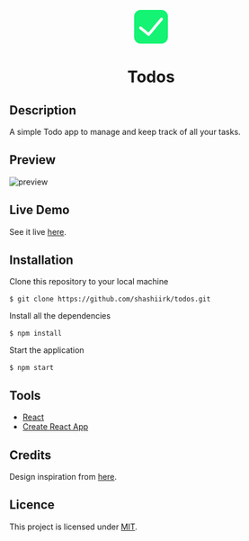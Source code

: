 <p align="center">
  <a href="https://shashiirk.github.io/todos">
    <img alt="logo" src="public/logo.svg" width="60" />
  </a>
</p>
<h1 align="center">
  Todos
</h1>

## Description

A simple Todo app to manage and keep track of all your tasks.

## Preview

![preview](https://user-images.githubusercontent.com/48406108/126072338-73a8ba7c-17b6-4d4b-b0de-2a1e16891400.jpg)

## Live Demo

See it live [here](https://shashiirk.github.io/todos).

## Installation

Clone this repository to your local machine

```
$ git clone https://github.com/shashiirk/todos.git
```

Install all the dependencies

```
$ npm install
```

Start the application

```
$ npm start
```

## Tools

- [React](https://reactjs.org)
- [Create React App](https://create-react-app.dev/)

## Credits

Design inspiration from [here](https://dribbble.com/shots/15185058).

## Licence

This project is licensed under [MIT](https://choosealicense.com/licenses/mit).
